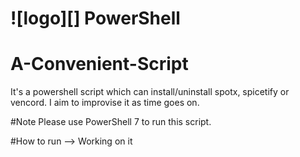 # ![logo][] PowerShell

# A-Convenient-Script
It's a powershell script which can install/uninstall spotx, spicetify or vencord. I aim to improvise it as time goes on.

#Note 
Please use PowerShell 7 to run this script.

#How to run
--> Working on it
